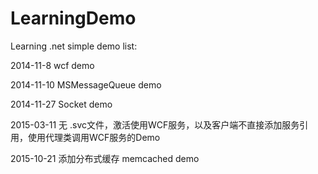 LearningDemo
============

Learning .net  simple demo
list:

 2014-11-8  wcf demo
 
 2014-11-10 MSMessageQueue demo
 
 2014-11-27 Socket demo

 2015-03-11 无 .svc文件，激活使用WCF服务，以及客户端不直接添加服务引用，使用代理类调用WCF服务的Demo 

 2015-10-21 添加分布式缓存 memcached demo
